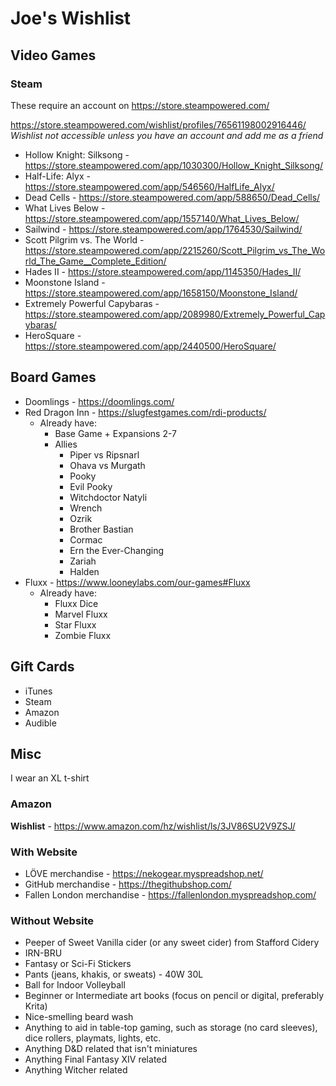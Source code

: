 # Joe's Wishlist

## Video Games

### Steam
These require an account on https://store.steampowered.com/

https://store.steampowered.com/wishlist/profiles/76561198002916446/  
*Wishlist not accessible unless you have an account and add me as a friend*

- Hollow Knight: Silksong - https://store.steampowered.com/app/1030300/Hollow_Knight_Silksong/
- Half-Life: Alyx - https://store.steampowered.com/app/546560/HalfLife_Alyx/
- Dead Cells - https://store.steampowered.com/app/588650/Dead_Cells/
- What Lives Below - https://store.steampowered.com/app/1557140/What_Lives_Below/
- Sailwind - https://store.steampowered.com/app/1764530/Sailwind/
- Scott Pilgrim vs. The World - https://store.steampowered.com/app/2215260/Scott_Pilgrim_vs_The_World_The_Game__Complete_Edition/
- Hades II - https://store.steampowered.com/app/1145350/Hades_II/
- Moonstone Island - https://store.steampowered.com/app/1658150/Moonstone_Island/
- Extremely Powerful Capybaras - https://store.steampowered.com/app/2089980/Extremely_Powerful_Capybaras/
- HeroSquare - https://store.steampowered.com/app/2440500/HeroSquare/

## Board Games
- Doomlings - https://doomlings.com/
- Red Dragon Inn - https://slugfestgames.com/rdi-products/
  - Already have:
    - Base Game + Expansions 2-7
    - Allies
      - Piper vs Ripsnarl
      - Ohava vs Murgath
      - Pooky
      - Evil Pooky
      - Witchdoctor Natyli
      - Wrench
      - Ozrik
      - Brother Bastian
      - Cormac
      - Ern the Ever-Changing
      - Zariah
      - Halden
- Fluxx - https://www.looneylabs.com/our-games#Fluxx
  - Already have:
    - Fluxx Dice
    - Marvel Fluxx
    - Star Fluxx
    - Zombie Fluxx

## Gift Cards
- iTunes
- Steam
- Amazon
- Audible

## Misc
I wear an XL t-shirt

### Amazon
**Wishlist** - https://www.amazon.com/hz/wishlist/ls/3JV86SU2V9ZSJ/

### With Website
- LÖVE merchandise - https://nekogear.myspreadshop.net/
- GitHub merchandise - https://thegithubshop.com/
- Fallen London merchandise - https://fallenlondon.myspreadshop.com/

### Without Website
- Peeper of Sweet Vanilla cider (or any sweet cider) from Stafford Cidery
- IRN-BRU
- Fantasy or Sci-Fi Stickers
- Pants (jeans, khakis, or sweats) - 40W 30L
- Ball for Indoor Volleyball
- Beginner or Intermediate art books (focus on pencil or digital, preferably Krita)
- Nice-smelling beard wash
- Anything to aid in table-top gaming, such as storage (no card sleeves), dice rollers, playmats, lights, etc.
- Anything D&D related that isn't miniatures
- Anything Final Fantasy XIV related
- Anything Witcher related
